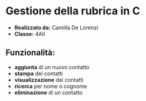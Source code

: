 # Gestione della rubrica in C
* **Realizzato da:** Camilla De Lorenzi
* **Classe:** 4AII
## Funzionalità:
* **aggiunta** di un nuovo contatto
* **stampa** dei contatti
* **visualizzazione** dei contatti
* **ricerca** per nome o cognome
* **eliminazione** di un contatto